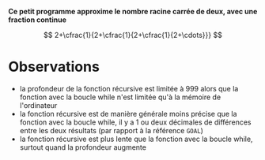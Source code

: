 **Ce petit programme approxime le nombre racine carrée de deux, avec une fraction continue**

$$ 2+\cfrac{1}{2+\cfrac{1}{2+\cfrac{1}{2+\cdots}}} $$

# Observations

- la profondeur de la fonction récursive est limitée à 999 alors que la fonction avec la boucle while n'est limitée qu'à la mémoire de l'ordinateur
- la fonction récursive est de manière générale moins précise que la fonction avec la boucle while, il y a 1 ou deux décimales de différences entre les deux résultats (par rapport à la référence ``GOAL``)
- la fonction récursive est plus lente que la fonction avec la boucle while, surtout quand la profondeur augmente
